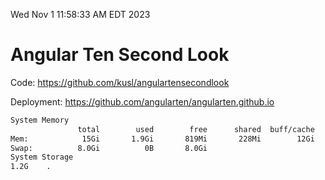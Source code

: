 Wed Nov  1 11:58:33 AM EDT 2023

# Angular Ten Second Look

Code: https://github.com/kusl/angulartensecondlook

Deployment: https://github.com/angularten/angularten.github.io

```bash
System Memory
               total        used        free      shared  buff/cache   available
Mem:            15Gi       1.9Gi       819Mi       228Mi        12Gi        12Gi
Swap:          8.0Gi          0B       8.0Gi
System Storage
1.2G	.

